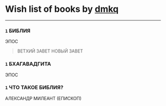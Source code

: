 # Wish list of books by [dmkq](https://www.facebook.com/app_scoped_user_id/1427317190926206/)
---

### `1` БИБЛИЯ
ЭПОС
> ВЕТХИЙ ЗАВЕТ
> НОВЫЙ ЗАВЕТ

### `1` БХАГАВАДГИТА
ЭПОС

### `1` ЧТО ТАКОЕ БИБЛИЯ?
АЛЕКСАНДР МИЛЕАНТ (ЕПИСКОП)


